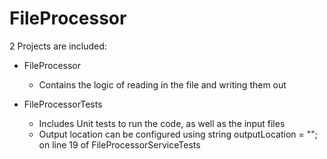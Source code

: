 # FileProcessor

2 Projects are included:

* FileProcessor
  * Contains the logic of reading in the file and writing them out

* FileProcessorTests
  * Includes Unit tests to run the code, as well as the input files
  * Output location can be configured using string outputLocation = ""; on line 19 of FileProcessorServiceTests
